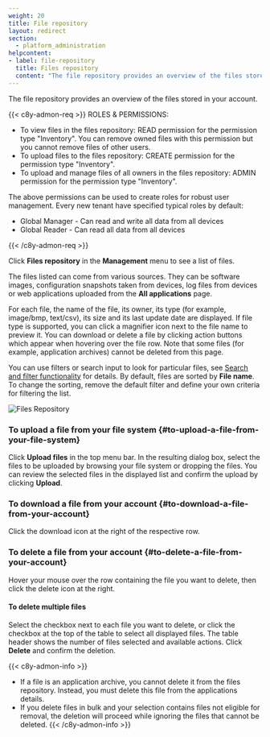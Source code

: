 ```yaml
---
weight: 20
title: File repository
layout: redirect
section:
  - platform_administration
helpcontent:
- label: file-repository
  title: Files repository
  content: "The file repository provides an overview of the files stored in your account. The files can come from various sources. They can be software images, configuration snapshots taken from devices, log files from devices or web applications uploaded from the **Own applications** page."
---
```



The file repository provides an overview of the files stored in your account.

{{< c8y-admon-req >}}
ROLES & PERMISSIONS:

- To view files in the files repository: READ permission for the permission type "Inventory". You can remove owned files with this permission but you cannot remove files of other users.
- To upload files to the files repository: CREATE permission for the permission type "Inventory".
- To upload and manage files of all owners in the files repository: ADMIN permission for the permission type "Inventory".

The above permissions can be used to create roles for robust user management. Every new tenant have specified typical roles by default:
- Global Manager - Can read and write all data from all devices
- Global Reader - Can read all data from all devices

{{< /c8y-admon-req >}}


Click **Files repository** in the **Management** menu to see a list of files.

The files listed can come from various sources. They can be software images, configuration snapshots taken from devices, log files from devices or web applications uploaded from the **All applications** page.

For each file, the name of the file, its owner, its type (for example, image/bmp, text/csv), its size and its last update date are displayed. If file type is supported, you can click a magnifier icon next to the file name to preview it. You can download or delete a file by clicking action buttons which appear when hovering over the file row. Note that some files (for example, application archives) cannot be deleted from this page.

You can use filters or search input to look for particular files, see [Search and filter functionality](/get-familiar-with-the-ui/gui-features/#search-and-filter-functionality) for details. By default, files are sorted by **File name**. To change the sorting, remove the default filter and define your own criteria for filtering the list.

<img src="/images/users-guide/Administration/admin-files-repository.png" alt="Files Repository" style="max-width: 100%">

### To upload a file from your file system {#to-upload-a-file-from-your-file-system}

Click **Upload files** in the top menu bar. In the resulting dialog box, select the files to be uploaded by browsing your file system or dropping the files. You can review the selected files in the displayed list and confirm the upload by clicking **Upload**.


### To download a file from your account {#to-download-a-file-from-your-account}

Click the download icon <i class="dlt-c8y-icon-download text-primary icon-20"></i> at the right of the respective row.


### To delete a file from your account {#to-delete-a-file-from-your-account}

Hover your mouse over the row containing the file you want to delete, then click the delete icon <i class="dlt-c8y-icon-editing-trash text-danger icon-20"></i> at the right.

#### To delete multiple files

Select the checkbox next to each file you want to delete, or click the checkbox at the top of the table to select all displayed files. The table header shows the number of files selected and available actions. Click **Delete** and confirm the deletion.

{{< c8y-admon-info >}}
* If a file is an application archive, you cannot delete it from the files repository. Instead, you must delete this file from the applications details.
* If you delete files in bulk and your selection contains files not eligible for removal, the deletion will proceed while ignoring the files that cannot be deleted.
{{< /c8y-admon-info >}}
